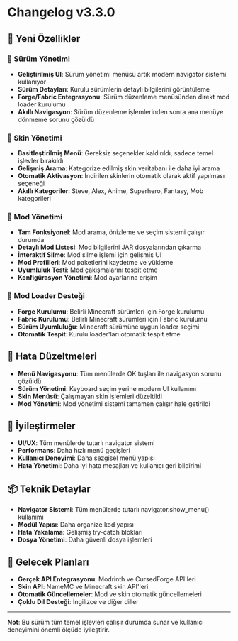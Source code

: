 # Changelog v3.3.0

## 🎉 Yeni Özellikler

### 🔧 Sürüm Yönetimi
- **Geliştirilmiş UI**: Sürüm yönetimi menüsü artık modern navigator sistemi kullanıyor
- **Sürüm Detayları**: Kurulu sürümlerin detaylı bilgilerini görüntüleme
- **Forge/Fabric Entegrasyonu**: Sürüm düzenleme menüsünden direkt mod loader kurulumu
- **Akıllı Navigasyon**: Sürüm düzenleme işlemlerinden sonra ana menüye dönmeme sorunu çözüldü

### 🎨 Skin Yönetimi
- **Basitleştirilmiş Menü**: Gereksiz seçenekler kaldırıldı, sadece temel işlevler bırakıldı
- **Gelişmiş Arama**: Kategorize edilmiş skin veritabanı ile daha iyi arama
- **Otomatik Aktivasyon**: İndirilen skinlerin otomatik olarak aktif yapılması seçeneği
- **Akıllı Kategoriler**: Steve, Alex, Anime, Superhero, Fantasy, Mob kategorileri

### 🔧 Mod Yönetimi
- **Tam Fonksiyonel**: Mod arama, önizleme ve seçim sistemi çalışır durumda
- **Detaylı Mod Listesi**: Mod bilgilerini JAR dosyalarından çıkarma
- **İnteraktif Silme**: Mod silme işlemi için gelişmiş UI
- **Mod Profilleri**: Mod paketlerini kaydetme ve yükleme
- **Uyumluluk Testi**: Mod çakışmalarını tespit etme
- **Konfigürasyon Yönetimi**: Mod ayarlarına erişim

### 🚀 Mod Loader Desteği
- **Forge Kurulumu**: Belirli Minecraft sürümleri için Forge kurulumu
- **Fabric Kurulumu**: Belirli Minecraft sürümleri için Fabric kurulumu
- **Sürüm Uyumluluğu**: Minecraft sürümüne uygun loader seçimi
- **Otomatik Tespit**: Kurulu loader'ları otomatik tespit etme

## 🐛 Hata Düzeltmeleri

- **Menü Navigasyonu**: Tüm menülerde OK tuşları ile navigasyon sorunu çözüldü
- **Sürüm Yönetimi**: Keyboard seçim yerine modern UI kullanımı
- **Skin Menüsü**: Çalışmayan skin işlemleri düzeltildi
- **Mod Yönetimi**: Mod yönetimi sistemi tamamen çalışır hale getirildi

## 🔄 İyileştirmeler

- **UI/UX**: Tüm menülerde tutarlı navigator sistemi
- **Performans**: Daha hızlı menü geçişleri
- **Kullanıcı Deneyimi**: Daha sezgisel menü yapısı
- **Hata Yönetimi**: Daha iyi hata mesajları ve kullanıcı geri bildirimi

## 📦 Teknik Detaylar

- **Navigator Sistemi**: Tüm menülerde tutarlı navigator.show_menu() kullanımı
- **Modül Yapısı**: Daha organize kod yapısı
- **Hata Yakalama**: Gelişmiş try-catch blokları
- **Dosya Yönetimi**: Daha güvenli dosya işlemleri

## 🎯 Gelecek Planları

- **Gerçek API Entegrasyonu**: Modrinth ve CursedForge API'leri
- **Skin API**: NameMC ve Minecraft skin API'leri
- **Otomatik Güncellemeler**: Mod ve skin otomatik güncellemeleri
- **Çoklu Dil Desteği**: İngilizce ve diğer diller

---

**Not**: Bu sürüm tüm temel işlevleri çalışır durumda sunar ve kullanıcı deneyimini önemli ölçüde iyileştirir.